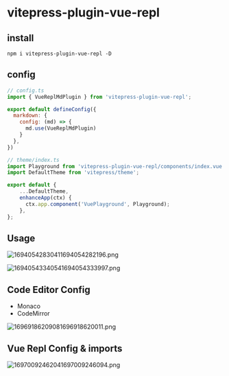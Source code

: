 # vitepress-plugin-vue-repl


## install

```shell
npm i vitepress-plugin-vue-repl -D
```



## config

```js
// config.ts
import { VueReplMdPlugin } from 'vitepress-plugin-vue-repl';

export default defineConfig({
  markdown: {
    config: (md) => {
      md.use(VueReplMdPlugin)
    }
  },
})
```


```js
// theme/index.ts
import Playground from 'vitepress-plugin-vue-repl/components/index.vue'
import DefaultTheme from 'vitepress/theme';

export default {
    ...DefaultTheme,
    enhanceApp(ctx) {
      ctx.app.component('VuePlayground', Playground);
    },
};
```


## Usage

![16940542830411694054282196.png](https://fastly.jsdelivr.net/gh/fyhhub/imgs@main/16940542830411694054282196.png)


![16940543340541694054333997.png](https://fastly.jsdelivr.net/gh/fyhhub/imgs@main/16940543340541694054333997.png)
## Code Editor Config

+ Monaco
+ CodeMirror

![16969186209081696918620011.png](https://fastly.jsdelivr.net/gh/fyhhub/imgs@main/16969186209081696918620011.png)


## Vue Repl Config & imports

![16970092462041697009246094.png](https://fastly.jsdelivr.net/gh/fyhhub/imgs@main/16970092462041697009246094.png)